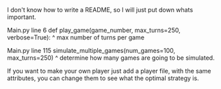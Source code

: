 I don't know how to write a README, so I will just put down whats important. 

Main.py line 6
def play_game(game_number, max_turns=250, verbose=True):
                                ^ max number of turns per game

Main.py line 115
simulate_multiple_games(num_games=100, max_turns=250)
                          ^ determine how many games are going to be simulated.

If you want to make your own player just add a player file, with the same attributes, you can change them to see what the optimal strategy is. 
